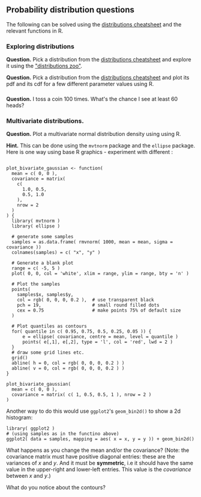 ## Probability distribution questions

The following can be solved using the [distributions cheatsheet](../../notes/Distributions%20cheatsheat.pdf) and the relevant functions in R.

### Exploring distributions

**Question.** Pick a distribution from the [distributions cheatsheet](../../notes/Distributions%20cheatsheat.pdf) and explore it using the ["distributions zoo"](https://ben18785.shinyapps.io/distribution-zoo/).

**Question.** Pick a distribution from the [distributions cheatsheet](../../notes/Distributions%20cheatsheat.pdf) and plot its pdf and its cdf for a few different parameter values using R.

### 

**Question.** I toss a coin 100 times.  What's the chance I see at least 60 heads?

### Multivariate distributions.

**Question.** Plot a multivariate normal distribution density using using R.

**Hint.** This can be done using the `mvtnorm` package and the `ellipse` package.  Here is one way using base R graphics - experiment with different :

```

plot_bivariate_gaussian <- function(
  mean = c( 0, 0 ),
  covariance = matrix(
    c(
      1.0, 0.5,
      0.5, 1.0
    ),
    nrow = 2
  )
) {
  library( mvtnorm )
  library( ellipse )

  # generate some samples
  samples = as.data.frame( rmvnorm( 1000, mean = mean, sigma = covariance ))
  colnames(samples) = c( "x", "y" )

  # Generate a blank plot
  range = c( -5, 5 )
  plot( 0, 0, col = 'white', xlim = range, ylim = range, bty = 'n' )

  # Plot the samples
  points(
    samples$x, samples$y,
    col = rgb( 0, 0, 0, 0.2 ),  # use transparent black
    pch = 19,                   # small round filled dots
    cex = 0.75                  # make points 75% of default size
  )

  # Plot quantiles as contours
  for( quantile in c( 0.95, 0.75, 0.5, 0.25, 0.05 )) {
      e = ellipse( covariance, centre = mean, level = quantile )
      points( e[,1], e[,2], type = 'l', col = 'red', lwd = 2 )
  }
  # draw some grid lines etc.
  grid()
  abline( h = 0, col = rgb( 0, 0, 0, 0.2 ) )
  abline( v = 0, col = rgb( 0, 0, 0, 0.2 ) )
}

plot_bivariate_gaussian(
  mean = c( 0, 0 ),
  covariance = matrix( c( 1, 0.5, 0.5, 1 ), nrow = 2 )
)

```

Another way to do this would use `ggplot2`'s `geom_bin2d()` to show a 2d histogram:
```
library( ggplot2 )
# (using samples as in the functino above)
ggplot2( data = samples, mapping = aes( x = x, y = y )) + geom_bin2d()
```

What happens as you change the mean and/or the covariance?  (Note: the covariance matrix must have positive diagonal entries: these are the variances of *x* and *y*.  And it must be **symmetric**, i.e it should have the same value in the upper-right and lower-left entries.  This value is the *covariance* between *x* and *y*.)

What do you notice about the contours?
